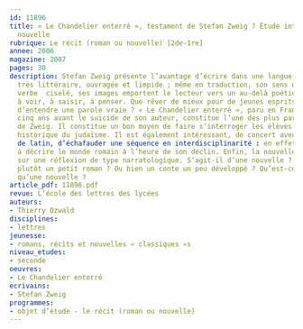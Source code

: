 ```yaml
---
id: 11896
title: « Le Chandelier enterré », testament de Stefan Zweig ? Étude intégrale d’une
  nouvelle
rubrique: Le récit (roman ou nouvelle) [2de-1re]
annee: 2006
magazine: 2007
pages: 30
description: Stefan Zweig présente l’avantage d’écrire dans une langue à la fois
  très littéraire, ouvragée et limpide ; même en traduction, son sens du rythme, son
  verbe  ciselé, ses images emportent le lecteur vers un au-delà poétique, lui donnent
  à voir, à saisir, à penser. Que rêver de mieux pour de jeunes esprits souvent avides
  d’entendre une parole vraie ? « Le Chandelier enterré », paru en France en 1937,
  cinq ans avant le suicide de son auteur, constitue l’une des plus parfaites réussites
  de Zweig. Il constitue un bon moyen de faire s’interroger les élèves sur la place
  historique du judaïsme. Il est également intéressant, de concert avec le professeur
  de latin, d’échafauder une séquence en interdisciplinarité : en effet, Zweig excelle
  à décrire le monde romain à l’heure de son déclin. Enfin, la nouvelle de Zweig débouche
  sur une réflexion de type narratologique. S’agit-il d’une nouvelle ? N’est-ce pas
  plutôt un petit roman ? Ou bien un conte un peu développé ? Qu’est-ce en réalité
  qu’une nouvelle ?
article_pdf: 11896.pdf
revue: L’école des lettres des lycées
auteurs:
- Thierry Ozwald
disciplines:
- lettres
jeunesse:
- romans, récits et nouvelles « classiques »s
niveau_etudes:
- seconde
oeuvres:
- Le Chandelier enterré
ecrivains:
- Stefan Zweig
programmes:
- objet d’étude - le récit (roman ou nouvelle)
---
```

